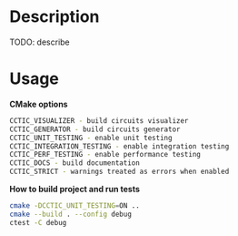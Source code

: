 # Description
TODO: describe
# Usage
**CMake options**
```bash
CCTIC_VISUALIZER - build circuits visualizer
CCTIC_GENERATOR - build circuits generator
CCTIC_UNIT_TESTING - enable unit testing
CCTIC_INTEGRATION_TESTING - enable integration testing
CCTIC_PERF_TESTING - enable performance testing
CCTIC_DOCS - build documentation
CCTIC_STRICT - warnings treated as errors when enabled
```
**How to build project and run tests**
```bash
cmake -DCCTIC_UNIT_TESTING=ON ..
cmake --build . --config debug
ctest -C debug
```
